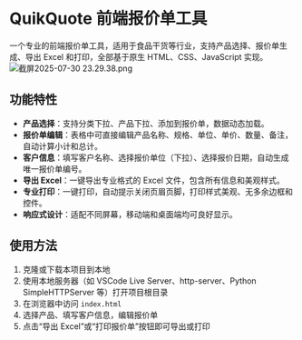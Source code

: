 # QuikQuote 前端报价单工具

一个专业的前端报价单工具，适用于食品干货等行业，支持产品选择、报价单生成、导出 Excel 和打印，全部基于原生 HTML、CSS、JavaScript 实现。
![截屏2025-07-30 23.29.38.png](../../../Desktop/%E6%88%AA%E5%B1%8F2025-07-30%2023.29.38.png)
## 功能特性

- **产品选择**：支持分类下拉、产品下拉、添加到报价单，数据动态加载。
- **报价单编辑**：表格中可直接编辑产品名称、规格、单位、单价、数量、备注，自动计算小计和总计。
- **客户信息**：填写客户名称、选择报价单位（下拉）、选择报价日期，自动生成唯一报价单编号。
- **导出 Excel**：一键导出专业格式的 Excel 文件，包含所有信息和美观样式。
- **专业打印**：一键打印，自动提示关闭页眉页脚，打印样式美观、无多余边框和控件。
- **响应式设计**：适配不同屏幕，移动端和桌面端均可良好显示。

## 使用方法

1. 克隆或下载本项目到本地
2. 使用本地服务器（如 VSCode Live Server、http-server、Python SimpleHTTPServer 等）打开项目根目录
3. 在浏览器中访问 `index.html`
4. 选择产品、填写客户信息，编辑报价单
5. 点击“导出 Excel”或“打印报价单”按钮即可导出或打印

